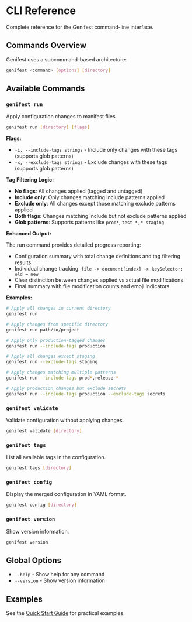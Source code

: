# CLI Reference

Complete reference for the Genifest command-line interface.

## Commands Overview

Genifest uses a subcommand-based architecture:

```bash
genifest <command> [options] [directory]
```

## Available Commands

### `genifest run`

Apply configuration changes to manifest files.

```bash
genifest run [directory] [flags]
```

**Flags:**

- `-i, --include-tags strings` - Include only changes with these tags (supports glob patterns)
- `-x, --exclude-tags strings` - Exclude changes with these tags (supports glob patterns)

**Tag Filtering Logic:**

- **No flags**: All changes applied (tagged and untagged)  
- **Include only**: Only changes matching include patterns applied
- **Exclude only**: All changes except those matching exclude patterns applied
- **Both flags**: Changes matching include but not exclude patterns applied
- **Glob patterns**: Supports patterns like `prod*`, `test-*`, `*-staging`

**Enhanced Output:**

The run command provides detailed progress reporting:

- Configuration summary with total change definitions and tag filtering results
- Individual change tracking: `file -> document[index] -> keySelector: old → new`
- Clear distinction between changes applied vs actual file modifications
- Final summary with file modification counts and emoji indicators

**Examples:**

```bash
# Apply all changes in current directory
genifest run

# Apply changes from specific directory
genifest run path/to/project

# Apply only production-tagged changes
genifest run --include-tags production

# Apply all changes except staging
genifest run --exclude-tags staging

# Apply changes matching multiple patterns  
genifest run --include-tags prod*,release-*

# Apply production changes but exclude secrets
genifest run --include-tags production --exclude-tags secrets
```

### `genifest validate`

Validate configuration without applying changes.

```bash
genifest validate [directory]
```

### `genifest tags`

List all available tags in the configuration.

```bash
genifest tags [directory]
```

### `genifest config`

Display the merged configuration in YAML format.

```bash
genifest config [directory]
```

### `genifest version`

Show version information.

```bash
genifest version
```

## Global Options

- `--help` - Show help for any command
- `--version` - Show version information

## Examples

See the [Quick Start Guide](../getting-started/quickstart.md) for practical examples.
